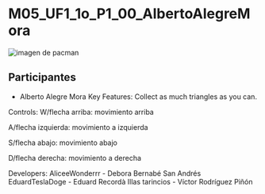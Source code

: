 # M05_UF1_1o_P1_00_AlbertoAlegreMora
![imagen de pacman](https://cloudfront-eu-central-1.images.arcpublishing.com/prisa/U55KB44VIO43FECCAMOE5UAB5Q.jpg)
## Participantes
 - Alberto Alegre Mora
Key Features:
Collect as much triangles as you can.

Controls:
W/flecha arriba: movimiento arriba

A/flecha izquierda: movimiento a izquierda

S/flecha abajo: movimiento abajo

D/flecha derecha: movimiento a derecha

Developers:
AliceeWonderrr - Debora Bernabé San Andrés
EduardTeslaDoge - Eduard Recordà Illas
tarincios - Víctor Rodríguez Piñón

